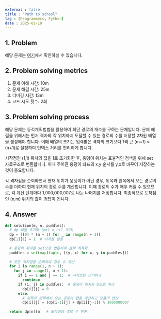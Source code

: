 ```yaml
---
external : false
title : "Path to school"
tag : [Programmers, Python]
date : 2025-01-10
---
```


## 1. Problem

해당 문제는 [여기](https://school.programmers.co.kr/learn/courses/30/lessons/42898)에서 확인하실 수 있습니다.

## 2. Problem solving metrics

1. 문제 이해 시간: 10m
2. 문제 해결 시간: 25m
3. 디버깅 시간: 13m
4. 코드 시도 횟수: 2회

## 3. Problem solving process

해당 문제는 동적계획법법을 활용하여 최단 경로의 개수를 구하는 문제입니다. 문제 해결을 위해서는 먼저 격자의 각 위치까지 도달할 수 있는 경로의 수를 저장할 2차원 배열을 생성해야 합니다. 이때 배열의 크기는 입력받은 격자의 크기보다 1씩 큰 (m+1) × (n+1)로 설정하여 인덱스 처리를 편리하게 합니다.

시작점인 (1,1) 위치의 값을 1로 초기화한 후, 웅덩이 위치는 효율적인 검색을 위해 set 자료구조로 변환합니다. 이때 주어진 웅덩이 좌표의 x,y 순서를 y,x로 바꾸어 저장하는 것이 중요합니다.

각 격자점을 순회하면서 현재 위치가 웅덩이가 아닌 경우, 위쪽과 왼쪽에서 오는 경로의 수를 더하여 현재 위치의 경로 수를 계산합니다. 이때 경로의 수가 매우 커질 수 있으므로, 각 계산 단계마다 1,000,000,007로 나눈 나머지를 저장합니다. 최종적으로 도착점인 (n,m) 위치의 값이 정답이 됩니다.

## 4. Answer

```python
def solution(m, n, puddles):
  # dp 배열 초기화 (m+1 x n+1 크기)
  dp = [[0] * (m + 1) for _ in range(n + 1)]
  dp[1][1] = 1  # 시작점 설정
  
  # 웅덩이 위치를 set으로 변환하여 검색 최적화
  puddles = set(map(tuple, [(y, x) for x, y in puddles]))
  
  # 모든 격자점을 순회하며 경로 수 계산
  for i in range(1, n + 1):
    for j in range(1, m + 1):
      if i == 1 and j == 1:  # 시작점은 건너뛰기
        continue
      if (i, j) in puddles:  # 웅덩이 위치는 0으로 처리
        dp[i][j] = 0
      else:
        # 위쪽과 왼쪽에서 오는 경로의 합을 계산하고 모듈러 연산
        dp[i][j] = (dp[i-1][j] + dp[i][j-1]) % 1000000007
  
  return dp[n][m]  # 도착점의 경로 수 반환
```
